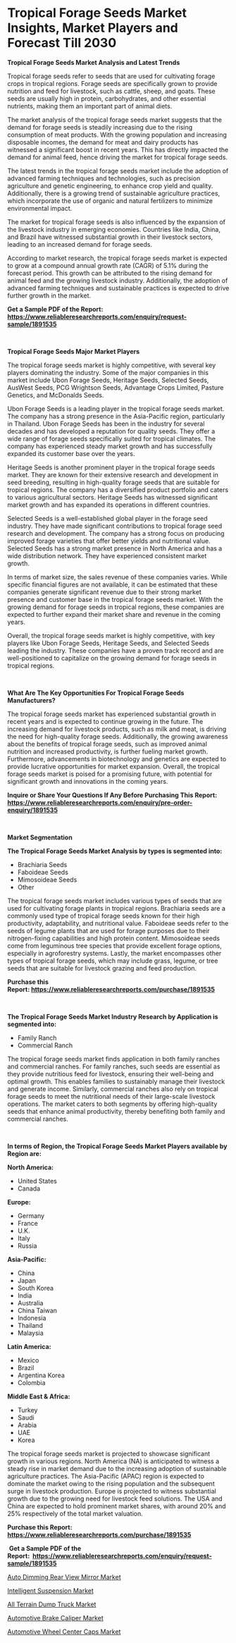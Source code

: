 <p><h1>Tropical Forage Seeds Market Insights, Market Players and Forecast Till 2030</h1></p><p><strong>Tropical Forage Seeds Market Analysis and Latest Trends</strong></p>
<p><p>Tropical forage seeds refer to seeds that are used for cultivating forage crops in tropical regions. Forage seeds are specifically grown to provide nutrition and feed for livestock, such as cattle, sheep, and goats. These seeds are usually high in protein, carbohydrates, and other essential nutrients, making them an important part of animal diets.</p><p>The market analysis of the tropical forage seeds market suggests that the demand for forage seeds is steadily increasing due to the rising consumption of meat products. With the growing population and increasing disposable incomes, the demand for meat and dairy products has witnessed a significant boost in recent years. This has directly impacted the demand for animal feed, hence driving the market for tropical forage seeds.</p><p>The latest trends in the tropical forage seeds market include the adoption of advanced farming techniques and technologies, such as precision agriculture and genetic engineering, to enhance crop yield and quality. Additionally, there is a growing trend of sustainable agriculture practices, which incorporate the use of organic and natural fertilizers to minimize environmental impact.</p><p>The market for tropical forage seeds is also influenced by the expansion of the livestock industry in emerging economies. Countries like India, China, and Brazil have witnessed substantial growth in their livestock sectors, leading to an increased demand for forage seeds.</p><p>According to market research, the tropical forage seeds market is expected to grow at a compound annual growth rate (CAGR) of 5.1% during the forecast period. This growth can be attributed to the rising demand for animal feed and the growing livestock industry. Additionally, the adoption of advanced farming techniques and sustainable practices is expected to drive further growth in the market.</p></p>
<p><strong>Get a Sample PDF of the Report:&nbsp; <a href="https://www.reliableresearchreports.com/enquiry/request-sample/1891535">https://www.reliableresearchreports.com/enquiry/request-sample/1891535</a></strong></p>
<p>&nbsp;</p>
<p><strong>Tropical Forage Seeds Major Market Players</strong></p>
<p><p>The tropical forage seeds market is highly competitive, with several key players dominating the industry. Some of the major companies in this market include Ubon Forage Seeds, Heritage Seeds, Selected Seeds, AusWest Seeds, PCG Wrightson Seeds, Advantage Crops Limited, Pasture Genetics, and McDonalds Seeds.</p><p>Ubon Forage Seeds is a leading player in the tropical forage seeds market. The company has a strong presence in the Asia-Pacific region, particularly in Thailand. Ubon Forage Seeds has been in the industry for several decades and has developed a reputation for quality seeds. They offer a wide range of forage seeds specifically suited for tropical climates. The company has experienced steady market growth and has successfully expanded its customer base over the years.</p><p>Heritage Seeds is another prominent player in the tropical forage seeds market. They are known for their extensive research and development in seed breeding, resulting in high-quality forage seeds that are suitable for tropical regions. The company has a diversified product portfolio and caters to various agricultural sectors. Heritage Seeds has witnessed significant market growth and has expanded its operations in different countries.</p><p>Selected Seeds is a well-established global player in the forage seed industry. They have made significant contributions to tropical forage seed research and development. The company has a strong focus on producing improved forage varieties that offer better yields and nutritional value. Selected Seeds has a strong market presence in North America and has a wide distribution network. They have experienced consistent market growth.</p><p>In terms of market size, the sales revenue of these companies varies. While specific financial figures are not available, it can be estimated that these companies generate significant revenue due to their strong market presence and customer base in the tropical forage seeds market. With the growing demand for forage seeds in tropical regions, these companies are expected to further expand their market share and revenue in the coming years.</p><p>Overall, the tropical forage seeds market is highly competitive, with key players like Ubon Forage Seeds, Heritage Seeds, and Selected Seeds leading the industry. These companies have a proven track record and are well-positioned to capitalize on the growing demand for forage seeds in tropical regions.</p></p>
<p>&nbsp;</p>
<p><strong>What Are The Key Opportunities For Tropical Forage Seeds Manufacturers?</strong></p>
<p><p>The tropical forage seeds market has experienced substantial growth in recent years and is expected to continue growing in the future. The increasing demand for livestock products, such as milk and meat, is driving the need for high-quality forage seeds. Additionally, the growing awareness about the benefits of tropical forage seeds, such as improved animal nutrition and increased productivity, is further fueling market growth. Furthermore, advancements in biotechnology and genetics are expected to provide lucrative opportunities for market expansion. Overall, the tropical forage seeds market is poised for a promising future, with potential for significant growth and innovations in the coming years.</p></p>
<p><strong>Inquire or Share Your Questions If Any Before Purchasing This Report: <a href="https://www.reliableresearchreports.com/enquiry/pre-order-enquiry/1891535">https://www.reliableresearchreports.com/enquiry/pre-order-enquiry/1891535</a></strong></p>
<p>&nbsp;</p>
<p><strong>Market Segmentation</strong></p>
<p><strong>The Tropical Forage Seeds Market Analysis by types is segmented into:</strong></p>
<p><ul><li>Brachiaria Seeds</li><li>Faboideae Seeds</li><li>Mimosoideae Seeds</li><li>Other</li></ul></p>
<p><p>The tropical forage seeds market includes various types of seeds that are used for cultivating forage plants in tropical regions. Brachiaria seeds are a commonly used type of tropical forage seeds known for their high productivity, adaptability, and nutritional value. Faboideae seeds refer to the seeds of legume plants that are used for forage purposes due to their nitrogen-fixing capabilities and high protein content. Mimosoideae seeds come from leguminous tree species that provide excellent forage options, especially in agroforestry systems. Lastly, the market encompasses other types of tropical forage seeds, which may include grass, legume, or tree seeds that are suitable for livestock grazing and feed production.</p></p>
<p><strong>Purchase this Report:&nbsp;<a href="https://www.reliableresearchreports.com/purchase/1891535">https://www.reliableresearchreports.com/purchase/1891535</a></strong></p>
<p>&nbsp;</p>
<p><strong>The Tropical Forage Seeds Market Industry Research by Application is segmented into:</strong></p>
<p><ul><li>Family Ranch</li><li>Commercial Ranch</li></ul></p>
<p><p>The tropical forage seeds market finds application in both family ranches and commercial ranches. For family ranches, such seeds are essential as they provide nutritious feed for livestock, ensuring their well-being and optimal growth. This enables families to sustainably manage their livestock and generate income. Similarly, commercial ranches also rely on tropical forage seeds to meet the nutritional needs of their large-scale livestock operations. The market caters to both segments by offering high-quality seeds that enhance animal productivity, thereby benefiting both family and commercial ranches.</p></p>
<p>&nbsp;</p>
<p><strong>In terms of Region, the Tropical Forage Seeds Market Players available by Region are:</strong></p>
<p>
    <p> <strong> North America: </strong>
        <ul>
            <li>United States</li>
            <li>Canada</li>
        </ul>
        </p> 
    <p> <strong> Europe: </strong>
        <ul>
            <li>Germany</li>
            <li>France</li>
            <li>U.K.</li>
            <li>Italy</li>
            <li>Russia</li>
        </ul>
        </p> 
    <p> <strong> Asia-Pacific: </strong>
        <ul>
            <li>China</li>
            <li>Japan</li>
            <li>South Korea</li>
            <li>India</li>
            <li>Australia</li>
            <li>China Taiwan</li>
            <li>Indonesia</li>
            <li>Thailand</li>
            <li>Malaysia</li>
        </ul>
        </p> 
    <p> <strong> Latin America: </strong>
        <ul>
            <li>Mexico</li>
            <li>Brazil</li>
            <li>Argentina Korea</li>
            <li>Colombia</li>
        </ul>
        </p> 
    <p> <strong> Middle East & Africa: </strong>
        <ul>
            <li>Turkey</li>
            <li>Saudi</li>
            <li>Arabia</li>
            <li>UAE</li>
            <li>Korea</li>
        </ul>
    </p>
    </p>
<p><p>The tropical forage seeds market is projected to showcase significant growth in various regions. North America (NA) is anticipated to witness a steady rise in market demand due to the increasing adoption of sustainable agriculture practices. The Asia-Pacific (APAC) region is expected to dominate the market owing to the rising population and the subsequent surge in livestock production. Europe is projected to witness substantial growth due to the growing need for livestock feed solutions. The USA and China are expected to hold prominent market shares, with around 20% and 25% respectively of the total market valuation.</p></p>
<p><strong>Purchase this Report: <a href="https://www.reliableresearchreports.com/purchase/1891535">https://www.reliableresearchreports.com/purchase/1891535</a></strong></p>
<p>&nbsp;<strong>Get a Sample PDF of the Report:&nbsp;&nbsp;<a href="https://www.reliableresearchreports.com/enquiry/request-sample/1891535">https://www.reliableresearchreports.com/enquiry/request-sample/1891535</a></strong></p>
<p><strong></strong></p>
<p><p><a href="https://medium.com/@andem140256/auto-dimming-rear-view-mirror-market-the-key-to-successful-business-strategy-forecast-till-2030-9afd8a79a01f">Auto Dimming Rear View Mirror Market</a></p><p><a href="https://medium.com/@emiliomartelli542/intelligent-suspension-market-insights-into-market-cagr-market-trends-and-growth-strategies-11e8eb05328b">Intelligent Suspension Market</a></p><p><a href="https://medium.com/@kanew14036/decoding-all-terrain-dump-truck-market-metrics-market-share-trends-and-growth-patterns-101753225136">All Terrain Dump Truck Market</a></p><p><a href="https://medium.com/@landis15236/analyzing-automotive-brake-caliper-market-global-industry-perspective-and-forecast-2023-to-2030-dc8291a5d937">Automotive Brake Caliper Market</a></p><p><a href="https://medium.com/@mariad13206/automotive-wheel-center-caps-market-trends-and-market-analysis-forecasted-for-period-2023-2030-852518993ab0">Automotive Wheel Center Caps Market</a></p></p>